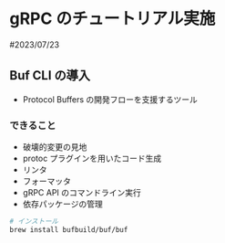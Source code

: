 # gRPC のチュートリアル実施
#2023/07/23
## Buf CLI の導入
- Protocol Buffers の開発フローを支援するツール
### できること
- 破壊的変更の見地
- protoc プラグインを用いたコード生成
- リンタ
- フォーマッタ
- gRPC API のコマンドライン実行
- 依存パッケージの管理

~~~sh
# インストール
brew install bufbuild/buf/buf
~~~
